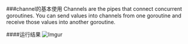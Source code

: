 ###channel的基本使用
Channels are the pipes that connect concurrent goroutines. You can send values into channels from one goroutine and receive those values into another goroutine.

####运行结果
![Imgur](http://i.imgur.com/d71TkCq.png)